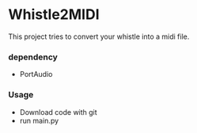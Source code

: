 # Whistle2MIDI

This project tries to convert your whistle into a midi file.

### dependency
- PortAudio 

### Usage

- Download code with git
- run main.py

